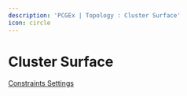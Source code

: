 ```yaml
---
description: 'PCGEx | Topology : Cluster Surface'
icon: circle
---
```


# Cluster Surface

<a href="../clusters/contours.md#constraints-settings" class="button secondary">Constraints Settings</a>
